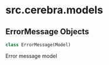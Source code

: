 <a id="src.cerebra.models"></a>

# src.cerebra.models

<a id="src.cerebra.models.ErrorMessage"></a>

## ErrorMessage Objects

```python
class ErrorMessage(Model)
```

Error message model

